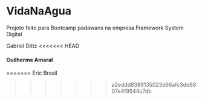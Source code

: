 # VidaNaAgua
Projeto feito para Bootcamp padawans na empresa Framework System Digital

Gabriel Dittz
<<<<<<< HEAD

#### Guilherme Amaral
=======
Eric Brasil
>>>>>>> a2eddd8389135023d66afc3dd8807e4f9544c7db
